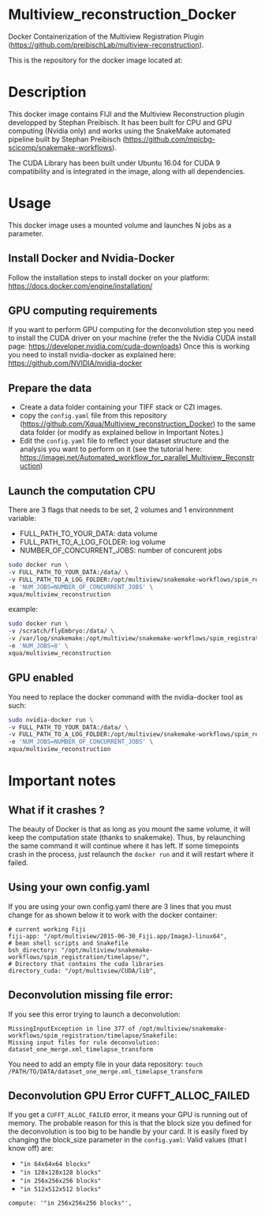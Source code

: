 # Multiview_reconstruction_Docker
Docker Containerization of the Multiview Registration Plugin (https://github.com/preibischLab/multiview-reconstruction).

This is the repository for the docker image located at:

# Description
This docker image contains FIJI and the Multiview Reconstruction plugin developped by Stephan Preibisch. It has been built for CPU and GPU computing (Nvidia only) and works using the SnakeMake automated pipeline built by Stephan Preibisch (https://github.com/mpicbg-scicomp/snakemake-workflows).

The CUDA Library has been built under Ubuntu 16.04 for CUDA 9 compatibility and is integrated in the image, along with all dependencies.

# Usage

This docker image uses a mounted volume and launches N jobs as a parameter.

## Install Docker and Nvidia-Docker
Follow the installation steps to install docker on your platform: https://docs.docker.com/engine/installation/

## GPU computing requirements
If you want to perform GPU computing for the deconvolution step you need to install the CUDA driver on your machine (refer the the Nvidia CUDA install page: https://developer.nvidia.com/cuda-downloads)
Once this is working you need to install nvidia-docker as explained here: https://github.com/NVIDIA/nvidia-docker

## Prepare the data
- Create a data folder containing your TIFF stack or CZI images.
- copy the `config.yaml` file from this repository (https://github.com/Xqua/Multiview_reconstruction_Docker) to the same data folder (or modify as explained bellow in Important Notes.)
- Edit the `config.yaml` file to reflect your dataset structure and the analysis you want to perform on it (see the tutorial here: https://imagej.net/Automated_workflow_for_parallel_Multiview_Reconstruction)

## Launch the computation CPU
There are 3 flags that needs to be set, 2 volumes and 1 environnment variable:
- FULL_PATH_TO_YOUR_DATA:    data volume
- FULL_PATH_TO_A_LOG_FOLDER: log volume
- NUMBER_OF_CONCURRENT_JOBS: number of concurent jobs

```bash
sudo docker run \
-v FULL_PATH_TO_YOUR_DATA:/data/ \
-v FULL_PATH_TO_A_LOG_FOLDER:/opt/multiview/snakemake-workflows/spim_registration/timelapse/.snakemake/log/ \
-e 'NUM_JOBS=NUMBER_OF_CONCURRENT_JOBS' \
xqua/multiview_reconstruction
```
example:

```bash
sudo docker run \
-v /scratch/flyEmbryo:/data/ \
-v /var/log/snakemake:/opt/multiview/snakemake-workflows/spim_registration/timelapse/.snakemake/log/ \
-e 'NUM_JOBS=8' \
xqua/multiview_reconstruction
```

## GPU enabled
You need to replace the docker command with the nvidia-docker tool as such:

```bash
sudo nvidia-docker run \
-v FULL_PATH_TO_YOUR_DATA:/data/ \
-v FULL_PATH_TO_A_LOG_FOLDER:/opt/multiview/snakemake-workflows/spim_registration/timelapse/.snakemake/log/ \
-e 'NUM_JOBS=NUMBER_OF_CONCURRENT_JOBS' \
xqua/multiview_reconstruction
```

# Important notes

## What if it crashes ?
The beauty of Docker is that as long as you mount the same volume, it will keep the computation state (thanks to snakemake). Thus, by relaunching the same command it will continue where it has left. If some timepoints crash in the process, just relaunch the `docker run` and it will restart where it failed.

## Using your own config.yaml

If you are using your own config.yaml there are 3 lines that you must change for as shown below it to work with the docker container:
```
# current working Fiji
fiji-app: "/opt/multiview/2015-06-30_Fiji.app/ImageJ-linux64",
# bean shell scripts and Snakefile
bsh_directory: "/opt/multiview/snakemake-workflows/spim_registration/timelapse/",
# Directory that contains the cuda libraries
directory_cuda: "/opt/multiview/CUDA/lib",
```

## Deconvolution missing file error:
If you see this error trying to launch a deconvolution:
```
MissingInputException in line 377 of /opt/multiview/snakemake-workflows/spim_registration/timelapse/Snakefile:
Missing input files for rule deconvolution:
dataset_one_merge.xml_timelapse_transform
```

You need to add an empty file in your data repository:
`touch /PATH/TO/DATA/dataset_one_merge.xml_timelapse_transform`

## Deconvolution GPU Error CUFFT_ALLOC_FAILED

If you get a `CUFFT_ALLOC_FAILED` error, it means your GPU is running out of memory. The probable reason for this is that the block size you defined for the deconvolution is too big to be handle by your card. It is easily fixed by changing the block_size parameter in the `config.yaml`:
Valid values (that I know off) are:
- `"in 64x64x64 blocks"`
- `"in 128x128x128 blocks"`
- `"in 256x256x256 blocks"`
- `"in 512x512x512 blocks"`

```
compute: '"in 256x256x256 blocks"',
```
